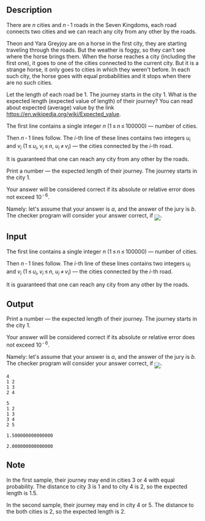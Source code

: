 ## Description

<div><p>There are <span class="tex-span"><i>n</i></span> cities and <span class="tex-span"><i>n</i> - 1</span> roads in the Seven Kingdoms, each road connects two cities and we can reach any city from any other by the roads.</p><p>Theon and Yara Greyjoy are on a horse in the first city, they are starting traveling through the roads. But the weather is foggy, so they can’t see where the horse brings them. When the horse reaches a city (including the first one), it goes to one of the cities connected to the current city. But it is a strange horse, it only goes to cities in which they weren't before. In each such city, the horse goes with equal probabilities and it stops when there are no such cities. </p><p>Let the length of each road be <span class="tex-span">1</span>. The journey starts in the city <span class="tex-span">1</span>. What is the expected length (expected value of length) of their journey? You can read about expected (average) value by the link <a href="https://en.wikipedia.org/wiki/Expected_value">https://en.wikipedia.org/wiki/Expected_value</a>.</p></div><div class="input-specification"><p>The first line contains a single integer <span class="tex-span"><i>n</i></span> (<span class="tex-span">1 ≤ <i>n</i> ≤ 100000</span>)&nbsp;— number of cities.</p><p>Then <span class="tex-span"><i>n</i> - 1</span> lines follow. The <span class="tex-span"><i>i</i></span>-th line of these lines contains two integers <span class="tex-span"><i>u</i><sub class="lower-index"><i>i</i></sub></span> and <span class="tex-span"><i>v</i><sub class="lower-index"><i>i</i></sub></span> (<span class="tex-span">1 ≤ <i>u</i><sub class="lower-index"><i>i</i></sub>, <i>v</i><sub class="lower-index"><i>i</i></sub> ≤ <i>n</i></span>, <span class="tex-span"><i>u</i><sub class="lower-index"><i>i</i></sub> ≠ <i>v</i><sub class="lower-index"><i>i</i></sub></span>)&nbsp;— the cities connected by the <span class="tex-span"><i>i</i></span>-th road.</p><p>It is guaranteed that one can reach any city from any other by the roads.</p></div><div class="output-specification"><p>Print a number&nbsp;— the expected length of their journey. The journey starts in the city <span class="tex-span">1</span>.</p><p>Your answer will be considered correct if its absolute or relative error does not exceed <span class="tex-span">10<sup class="upper-index"> - 6</sup></span>.</p><p>Namely: let's assume that your answer is <span class="tex-span"><i>a</i></span>, and the answer of the jury is <span class="tex-span"><i>b</i></span>. The checker program will consider your answer correct, if <img align="middle" class="tex-formula" src="file://gPEvaIRx.png" style="max-width: 100.0%;max-height: 100.0%;">.</p></div>

## Input

<p>The first line contains a single integer <span class="tex-span"><i>n</i></span> (<span class="tex-span">1 ≤ <i>n</i> ≤ 100000</span>)&nbsp;— number of cities.</p><p>Then <span class="tex-span"><i>n</i> - 1</span> lines follow. The <span class="tex-span"><i>i</i></span>-th line of these lines contains two integers <span class="tex-span"><i>u</i><sub class="lower-index"><i>i</i></sub></span> and <span class="tex-span"><i>v</i><sub class="lower-index"><i>i</i></sub></span> (<span class="tex-span">1 ≤ <i>u</i><sub class="lower-index"><i>i</i></sub>, <i>v</i><sub class="lower-index"><i>i</i></sub> ≤ <i>n</i></span>, <span class="tex-span"><i>u</i><sub class="lower-index"><i>i</i></sub> ≠ <i>v</i><sub class="lower-index"><i>i</i></sub></span>)&nbsp;— the cities connected by the <span class="tex-span"><i>i</i></span>-th road.</p><p>It is guaranteed that one can reach any city from any other by the roads.</p>

## Output

<p>Print a number&nbsp;— the expected length of their journey. The journey starts in the city <span class="tex-span">1</span>.</p><p>Your answer will be considered correct if its absolute or relative error does not exceed <span class="tex-span">10<sup class="upper-index"> - 6</sup></span>.</p><p>Namely: let's assume that your answer is <span class="tex-span"><i>a</i></span>, and the answer of the jury is <span class="tex-span"><i>b</i></span>. The checker program will consider your answer correct, if <img align="middle" class="tex-formula" src="file://gPEvaIRx.png" style="max-width: 100.0%;max-height: 100.0%;">.</p>





```input1
4
1 2
1 3
2 4

```




```input2
5
1 2
1 3
3 4
2 5

```




```output1
1.500000000000000

```




```output2
2.000000000000000

```



## Note

<p>In the first sample, their journey may end in cities <span class="tex-span">3</span> or <span class="tex-span">4</span> with equal probability. The distance to city <span class="tex-span">3</span> is <span class="tex-span">1</span> and to city <span class="tex-span">4</span> is <span class="tex-span">2</span>, so the expected length is <span class="tex-span">1.5</span>.</p><p>In the second sample, their journey may end in city <span class="tex-span">4</span> or <span class="tex-span">5</span>. The distance to the both cities is <span class="tex-span">2</span>, so the expected length is <span class="tex-span">2</span>.</p>
